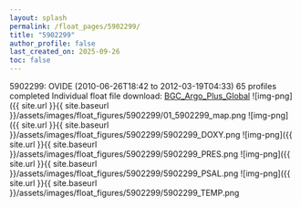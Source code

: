 ```yaml
---
layout: splash
permalink: /float_pages/5902299/
title: "5902299"
author_profile: false
last_created_on: 2025-09-26
toc: false
---
```

 
5902299: OVIDE (2010-06-26T18:42 to 2012-03-19T04:33)
65 profiles completed
Individual float file download: [BGC_Argo_Plus_Global](https://ftp.soest.hawaii.edu/bgc_argo_plus/Individual_Floats/outliers_removed/5902299_Sprof_processed.nc)
![img-png]({{ site.url }}{{ site.baseurl }}/assets/images/float_figures/5902299/01_5902299_map.png
![img-png]({{ site.url }}{{ site.baseurl }}/assets/images/float_figures/5902299/5902299_DOXY.png
![img-png]({{ site.url }}{{ site.baseurl }}/assets/images/float_figures/5902299/5902299_PRES.png
![img-png]({{ site.url }}{{ site.baseurl }}/assets/images/float_figures/5902299/5902299_PSAL.png
![img-png]({{ site.url }}{{ site.baseurl }}/assets/images/float_figures/5902299/5902299_TEMP.png
